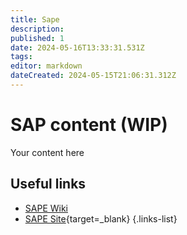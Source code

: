 ```yaml
---
title: Sape
description: 
published: 1
date: 2024-05-16T13:33:31.531Z
tags: 
editor: markdown
dateCreated: 2024-05-15T21:06:31.312Z
---
```


# SAP content (WIP)
Your content here

## Useful links

- [SAPE Wiki](/Beamlines/Sape/spe_intro)
- [SAPE Site](https://lnls.cnpem.br/grupos/sape/){target=_blank}
{.links-list}